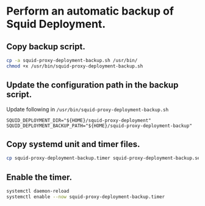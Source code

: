 # Perform an automatic backup of Squid Deployment.

## Copy backup script.
```bash
cp -a squid-proxy-deployment-backup.sh /usr/bin/
chmod +x /usr/bin/squid-proxy-deployment-backup.sh
```

## Update the configuration path in the backup script.
Update following in `/usr/bin/squid-proxy-deployment-backup.sh`
```
SQUID_DEPLOYMENT_DIR="${HOME}/squid-proxy-deployment"
SQUID_DEPLOYMENT_BACKUP_PATH="${HOME}/squid-proxy-deployment-backup"
```

## Copy systemd unit and timer files.
```bash
cp squid-proxy-deployment-backup.timer squid-proxy-deployment-backup.service /etc/systemd/system/
```

## Enable the timer.
```bash
systemctl daemon-reload
systemctl enable --now squid-proxy-deployment-backup.timer
```